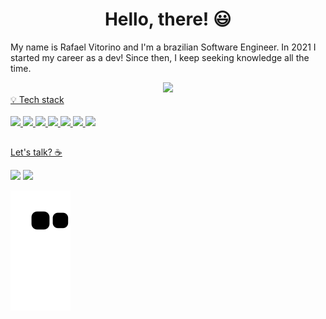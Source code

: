  <h1 align="center"> Hello, there! &#128515 </h1>

My name is Rafael Vitorino and I'm a brazilian Software Engineer.
In 2021 I started my career as a dev!
Since then, I keep seeking knowledge all the time.

<div align="center">
  <a href="https://github.com/RafaelVitorino55">
  <img height="180em" src="https://github-readme-stats.vercel.app/api?username=RafaelVitorino55&show_icons=true&theme=dracula&include_all_commits=true&count_private=true"/>
</div>
💡 Tech stack
<div> 

<br>
  <img src="https://img.shields.io/badge/JavaScript-F7DF1E?style=for-the-badge&logo=javascript&logoColor=black" target="_blank">
  <img src="https://img.shields.io/badge/Node.js-43853D?style=for-the-badge&logo=node.js&logoColor=white"_blank">
  <img src="https://img.shields.io/badge/PHP-777BB4?style=for-the-badge&logo=php&logoColor=white" target="_blank">
  <img src="https://img.shields.io/badge/Express.js-404D59?style=for-the-badge" target="_blank">
  <img src="https://img.shields.io/badge/MongoDB-4EA94B?style=for-the-badge&logo=mongodb&logoColor=white" target="_blank">
  <img src="https://img.shields.io/badge/Laravel-FF2D20?style=for-the-badge&logo=laravel&logoColor=white" target="_blank">
  <img src="https://img.shields.io/badge/HTML5-E34F26?style=for-the-badge&logo=html5&logoColor=white" target="_blank">
  
</div>
  
  ##
  
 Let's talk? ☕️
<div> 
<a href="https://mail.google.com/mail/u/0/#inbox" target="_blank"><img src="https://img.shields.io/badge/Gmail-D14836?style=for-the-badge&logo=gmail&logoColor=white" target="_blank"></a>
<a href="https://www.linkedin.com/in/rafael-vitorino-b236b4227/" target="_blank"><img src="https://img.shields.io/badge/LinkedIn-0077B5?style=for-the-badge&logo=linkedin&logoColor=white" target="_blank"></a>
 
  ![Snake animation](https://github.com/rafaballerini/rafaballerini/blob/output/github-contribution-grid-snake.svg)
 
</div>
